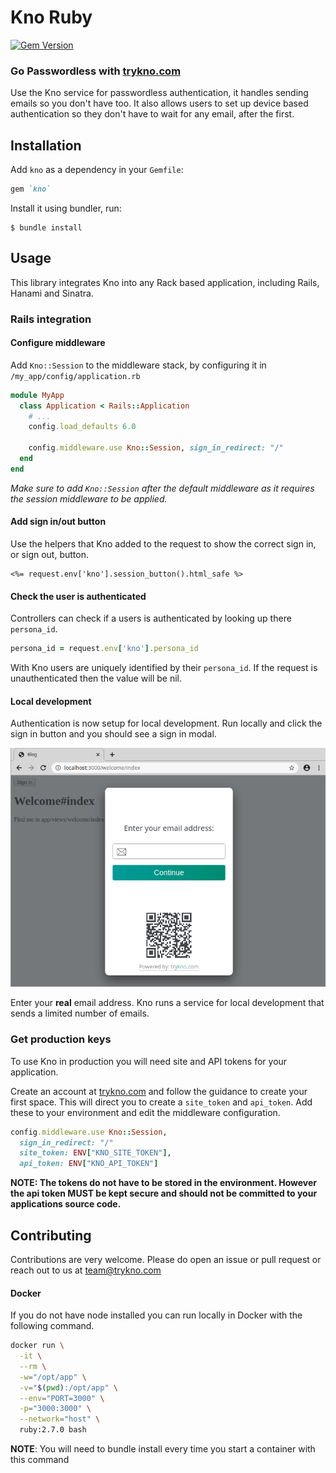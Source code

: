 # Kno Ruby

[![Gem Version](https://badge.fury.io/rb/kno.svg)](https://badge.fury.io/rb/kno)

### Go Passwordless with [trykno.com](https://trykno.com)

Use the Kno service for passwordless authentication, it handles sending emails so you don't have too.
It also allows users to set up device based authentication so they don't have to wait for any email, after the first.

## Installation

Add `kno` as a dependency in your `Gemfile`:

```ruby
gem `kno`
```

Install it using bundler, run:

```
$ bundle install
```

## Usage

This library integrates Kno into any Rack based application, including Rails, Hanami and Sinatra.

<!-- - [Rails](#rails-integration)
- [Sinatra](#sinatra-integration) -->

### Rails integration

<!-- See [MyRailsApp](examples/my_rails_app) -->

#### Configure middleware

Add `Kno::Session` to the middleware stack, by configuring it in `/my_app/config/application.rb`

```ruby
module MyApp
  class Application < Rails::Application
    # ...
    config.load_defaults 6.0

    config.middleware.use Kno::Session, sign_in_redirect: "/"
  end
end
```

_Make sure to add `Kno::Session` after the default middleware as it requires the session middleware to be applied._

#### Add sign in/out button

Use the helpers that Kno added to the request to show the correct sign in, or sign out, button.

```erb
<%= request.env['kno'].session_button().html_safe %>
```

#### Check the user is authenticated

Controllers can check if a users is authenticated by looking up there `persona_id`.

```ruby
persona_id = request.env['kno'].persona_id
```

With Kno users are uniquely identified by their `persona_id`.
If the request is unauthenticated then the value will be nil.

#### Local development

Authentication is now setup for local development.
Run locally and click the sign in button and you should see a sign in modal.

![Local development screenshot](assets/images/screenshot.png)

Enter your **real** email address. Kno runs a service for local development that sends a limited number of emails.

### Get production keys

To use Kno in production you will need site and API tokens for your application.

Create an account at [trykno.com](https://trykno.com) and follow the guidance to create your first space.
This will direct you to create a `site_token` and `api_token`.
Add these to your environment and edit the middleware configuration.

```ruby
config.middleware.use Kno::Session,
  sign_in_redirect: "/"
  site_token: ENV["KNO_SITE_TOKEN"],
  api_token: ENV["KNO_API_TOKEN"]
```

**NOTE: The tokens do not have to be stored in the environment.
However the api token MUST be kept secure and should not be committed to your applications source code.**

## Contributing

Contributions are very welcome. Please do open an issue or pull request or reach out to us at [team@trykno.com](mailto:team@trykno.com)

#### Docker

If you do not have node installed you can run locally in Docker with the following command.

```bash
docker run \
  -it \
  --rm \
  -w="/opt/app" \
  -v="$(pwd):/opt/app" \
  --env="PORT=3000" \
  -p="3000:3000" \
  --network="host" \
  ruby:2.7.0 bash
```

**NOTE**: You will need to bundle install every time you start a container with this command
